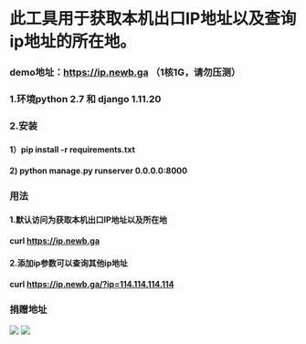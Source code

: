 # 此工具用于获取本机出口IP地址以及查询ip地址的所在地。
### demo地址：https://ip.newb.ga   （1核1G，请勿压测）
### 1.环境python 2.7 和 django 1.11.20
### 2.安装
#### 1）pip install -r requirements.txt
#### 2) python manage.py runserver 0.0.0.0:8000

### 用法
#### 1.默认访问为获取本机出口IP地址以及所在地
#### curl https://ip.newb.ga

#### 2.添加ip参数可以查询其他ip地址
#### curl https://ip.newb.ga/?ip=114.114.114.114

### 捐赠地址
![](https://res.cloudinary.com/dc6pgic7p/image/upload/v1553325075/weixin.jpg)
![](https://res.cloudinary.com/dc6pgic7p/image/upload/v1553241343/zhifubao.png)
